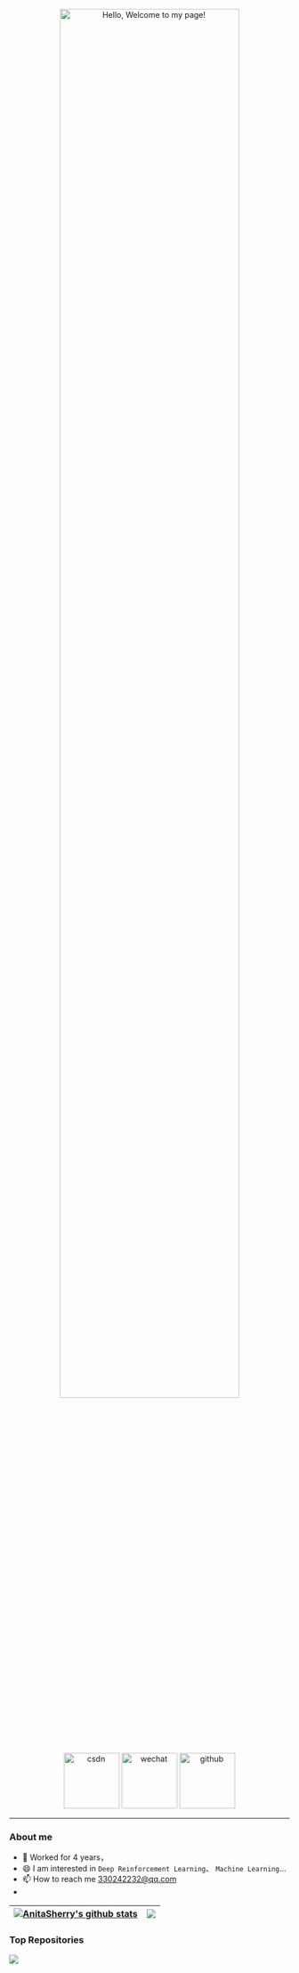 <p align="center"><a href="https://github.com/AnitaSherry"><img width="80%" alt="Hello, Welcome to my page!" src="![微信图片_20240314165340](https://github.com/AnitaSherry/AnitaSherry/assets/96946615/9fb92c2d-2ecb-428e-9fa3-86256e00c716)
" /></a></p>


<p align="center">
  <a href="https://blog.csdn.net/weixin_46398647?type=blog"><img  width="100px" src="https://img.shields.io/badge/csdn-mr_winter-orange?logo=SparkPost&csdn=mr-winter" alt="csdn"/></a>
  <a href="![b632b17c7ee1f4f1beb48d2115e2743](https://github.com/AnitaSherry/AnitaSherry/assets/96946615/3bb12ad0-7405-4159-aeb7-3a0c76cdc837)
"><img width="100px" src="https://img.shields.io/badge/wechat-Winter-brightgreen?logo=WeChat&wechat=Winter" alt="wechat"/></a>
    <a href="https://github.com/AnitaSherry"><img width="100px" src="https://img.shields.io/badge/github-ai_winter-blueviolet?logo=Github&github=ai-winter" alt="github"/></a>
 </p>

---

### About me

- 📝 Worked for 4 years，
- 😄 I am interested in `Deep Reinforcement Learning`、 `Machine Learning`...
- 📫 How to reach me 330242232@qq.com
- 



| <a href="https://github.com/AnitaSherry"><img align="center" src="https://github-readme-stats.vercel.app/api?username=AnitaSherry&show_icons=true&include_all_commits=true&theme=buefy&hide_border=true&cache_seconds=3600" alt="AnitaSherry's github stats" /></a> | <a href="https://github.com/AnitaSherry"><img align="center" src="https://github-readme-stats.vercel.app/api/top-langs/?username=AnitaSherry&layout=compact&theme=buefy&hide_border=true&cache_seconds=3600" /></a> |
| ------------- | ------------- |

### Top Repositories



<a href="[https://github.com/ai-winter/ros_motion_planning](https://github.com/AnitaSherry/search_by_Image)">
  <img align="center" src="https://github-readme-stats.vercel.app/api/pin/?username=AnitaSherry&repo=ros_motion_planning&theme=buefy" />
</a>

<!--
**AnitaSherry/AnitaSherry** is a ✨ _special_ ✨ repository because its `README.md` (this file) appears on your GitHub profile.

Here are some ideas to get you started:

- 🔭 I’m currently working on ...
- 🌱 I’m currently learning ...
- 👯 I’m looking to collaborate on ...
- 🤔 I’m looking for help with ...
- 💬 Ask me about ...
- 📫 How to reach me: ...
- 😄 Pronouns: ...
- ⚡ Fun fact: ...
-->
